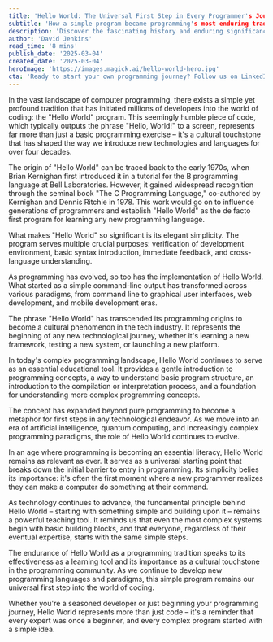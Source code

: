 ```yaml
---
title: 'Hello World: The Universal First Step in Every Programmer's Journey'
subtitle: 'How a simple program became programming's most enduring tradition'
description: 'Discover the fascinating history and enduring significance of the 'Hello World' program - the universal first step that has initiated millions into programming. Learn how this simple tradition became a cornerstone of computer science education and continues to evolve in the age of AI and quantum computing.'
author: 'David Jenkins'
read_time: '8 mins'
publish_date: '2025-03-04'
created_date: '2025-03-04'
heroImage: 'https://images.magick.ai/hello-world-hero.jpg'
cta: 'Ready to start your own programming journey? Follow us on LinkedIn for more insights into the fascinating world of technology and artificial intelligence. Join our community of developers, from beginners to experts, all connected by that first 'Hello World' moment.'
---
```


In the vast landscape of computer programming, there exists a simple yet profound tradition that has initiated millions of developers into the world of coding: the "Hello World" program. This seemingly humble piece of code, which typically outputs the phrase "Hello, World!" to a screen, represents far more than just a basic programming exercise – it's a cultural touchstone that has shaped the way we introduce new technologies and languages for over four decades.

The origin of "Hello World" can be traced back to the early 1970s, when Brian Kernighan first introduced it in a tutorial for the B programming language at Bell Laboratories. However, it gained widespread recognition through the seminal book "The C Programming Language," co-authored by Kernighan and Dennis Ritchie in 1978. This work would go on to influence generations of programmers and establish "Hello World" as the de facto first program for learning any new programming language.

What makes "Hello World" so significant is its elegant simplicity. The program serves multiple crucial purposes: verification of development environment, basic syntax introduction, immediate feedback, and cross-language understanding.

As programming has evolved, so too has the implementation of Hello World. What started as a simple command-line output has transformed across various paradigms, from command line to graphical user interfaces, web development, and mobile development eras.

The phrase "Hello World" has transcended its programming origins to become a cultural phenomenon in the tech industry. It represents the beginning of any new technological journey, whether it's learning a new framework, testing a new system, or launching a new platform.

In today's complex programming landscape, Hello World continues to serve as an essential educational tool. It provides a gentle introduction to programming concepts, a way to understand basic program structure, an introduction to the compilation or interpretation process, and a foundation for understanding more complex programming concepts.

The concept has expanded beyond pure programming to become a metaphor for first steps in any technological endeavor. As we move into an era of artificial intelligence, quantum computing, and increasingly complex programming paradigms, the role of Hello World continues to evolve.

In an age where programming is becoming an essential literacy, Hello World remains as relevant as ever. It serves as a universal starting point that breaks down the initial barrier to entry in programming. Its simplicity belies its importance: it's often the first moment where a new programmer realizes they can make a computer do something at their command.

As technology continues to advance, the fundamental principle behind Hello World – starting with something simple and building upon it – remains a powerful teaching tool. It reminds us that even the most complex systems begin with basic building blocks, and that everyone, regardless of their eventual expertise, starts with the same simple steps.

The endurance of Hello World as a programming tradition speaks to its effectiveness as a learning tool and its importance as a cultural touchstone in the programming community. As we continue to develop new programming languages and paradigms, this simple program remains our universal first step into the world of coding.

Whether you're a seasoned developer or just beginning your programming journey, Hello World represents more than just code – it's a reminder that every expert was once a beginner, and every complex program started with a simple idea.